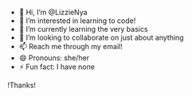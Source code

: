 - 👋 Hi, I’m @LizzieNya
- 👀 I’m interested in learning to code!
- 🌱 I’m currently learning the very basics
- 💞️ I’m looking to collaborate on just about anything
- 📫 Reach me through my email!
- 😄 Pronouns: she/her 
- ⚡ Fun fact: I have none

<!---
QUESTION: how does one use different languages and shit.
--->
  !Thanks!
